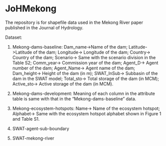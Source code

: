 # JoHMekong
The repository is for shapefile data used in the Mekong River paper published in the Journal of Hydrology. 

Dataset:
1. Mekong-dams-baseline:
Dam_name->Name of the dam;
Latitude->Latitude of the dam;
Longitude->	Longitude of the dam;
Country->	Country of the dam;
Scenario->	Same with the scenario division in the Table S2;
Comm_year->	Commission year of the dam;
Agent_D->	Agent number of the dam;
Agent_Name->	Agent name of the dam;
Dam_height->	Height of the dam (in m);
SWAT_InSub->	Subbasin of the dam in the SWAT model;
Total_sto->	Total storage of the dam (in MCM);
Active_sto->	Active storage of the dam (in MCM).

2. Mekong-dams-development:
Meaning of each column in the attribute table is same with that in the “Mekong-dams-baseline” data.

3. Mekong-ecosystem-hotspots:
Name->	Name of the ecosystem hotspot;
Alphabet->	Same with the ecosystem hotspot alphabet shown in Figure 1 and Table S1.

4. SWAT-agent-sub-boundary

5. SWAT-mekong-river
